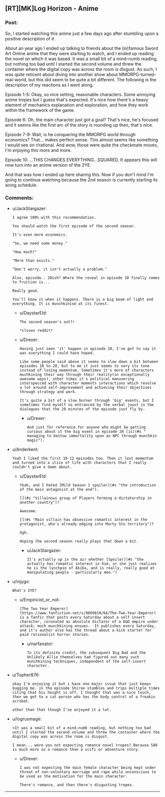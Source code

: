 ## [RT][MK]Log Horizon - Anime

### Post:

So, I started watching this anime just a few days ago after stumbling upon a positive description of it.

About an year ago I ended up talking to friends about the (in)famous Sword Art Online anime that they were starting to watch, and I ended up reading the novel on which it was based. It was a small bit of a mind-numb reading, but nothing too bad until I started the second volume and threw the container where the digital copy was across the room is disgust. As such, I was quite reticent about diving into another show about MMORPG-turned-real-world, but this did seem to be quite a bit different. The following is the description of my reactions as I went along.

Episode 1-5: Okay, so nice setting, reasonable characters. Some annoying anime tropes but I guess that's expected. It's nice how there's a heavy element of mechanics explanation and exploration, and how they work within the framework of the game.

Episode 6: Oh, the main character just got a goal? That's nice, he's focused and it seems like the first arc of the story is rounding up then, that's nice.

Episode 7-9: Wait, is he conquering the MMORPG world through economics? That... makes perfect sense. This almost seems like something I would see on r/rational. And wow, those were quite the checkmate moves, I'm enjoying this more and more.

Episode 10: ...THIS CHANGES EVERYTHING...SQUARED. It appears this will now turn into an anime version of the 2YE.

And that was how I ended up here sharing this. Now if you don't mind I'm going to continue watching because the 2nd season is currently starting its airing schedule.

### Comments:

- u/JackStargazer:
  ```
  I agree 100% with this recommendation.

  You should watch the first episode of the second season.

  It's even more economics.

  "So, we need some money."

  "How much?"

  "More than exists."

  "Don't worry, it isn't actually a problem."

  Also, episode.. 20ish? Where the reveal in episode 10 finally comes to fruition is...

  Really good.

  You'll know it when it happens. There is a big beam of light and everything. It is munchkinism at its finest.
  ```

  - u/DaystarEld:
    ```
    The second season's out?!

    *closes reddit*
    ```

  - u/Drexer:
    ```
    Having just seen 'it' happen in episode 20, I've got to say it was everything I could have hoped.

    Like some people said above it seems to slow down a bit between episodes 10 to 20, but to me it just seems to vary its tone instead of losing momentum. Sometimes it's more of characters muchkining their way through their reality(in exceptionally awesome ways), other times it's political manuvering interspecced with character moments interactions which revolve a lot around self-improvement and achieving their objectives through strategy and work.

    It's quite a bit of a slow burner through 'big' events, but I sometimes find myself so entranced by the verbal joust in the dialogues that the 20 minutes of the episode just fly by.
    ```

    - u/Drexer:
      ```
      And just for reference for anyone who might be getting curious about it the big event in episode 20 [is](#s " managing to bestow immortality upon an NPC through munchkin magic").
      ```

- u/Anderkent:
  ```
  Yeah I liked the first 10-12 episodes too. Then it lost momentum and turned into a slice of life with characters that I really couldn't give a damn about.
  ```

  - u/DaystarEld:
    ```
    Yeah, and I hated [Mild Season 1 spoiler](#s "the introduction of the main antagonist at the end").

    [](#s "Villainous group of Players forming a dictatorship in another country")?

    Awesome.

    [](#s "Main villain has obsessive romantic interest in the protagonist, who's already edging into Marty Stu territory")?

    Ugh.

    Hoping the second season really plays that down a bit.
    ```

    - u/JackStargazer:
      ```
      It's actually up in the air whether [Spoiler](#s "She actually has romantic interest in him, or she just realizes he is the lynchpin of Akiba, and is really, really good at manipulating people - particularly men.")
      ```

- u/injygo:
  ```
  What's 2YE?
  ```

  - u/Empiricist_or_not:
    ```
    [The Two Year Emperor](https://www.fanfiction.net/s/9669819/64/The-Two-Year-Emperor) is a fanfic that posts every Saturday about a self insert character, coronated as absolute dictator of a D&D empire under attack; much munchkining ensues.  It publishes every Saturday, and it's author also has the thread about a kick starter for paid rationalist horror stories.
    ```

    - u/narfanator:
      ```
      To its definite credit, the subsequent Big Bad and the Unlikely Allie themselves had figured out many such munchkining techniques, independent of the self-insert character.
      ```

- u/Topher876:
  ```
  okay I'm enjoying it but i have one major issue that just keeps bugging me. in the episode Shiroe stumbles and trips multiple times citing that his height is off. I thought that was a nice touch, then we get to a cat person who has the body control of a freakin acrobat.

  other than that though I've enjoyed it a lot.
  ```

- u/logrusmage:
  ```
  >It was a small bit of a mind-numb reading, but nothing too bad until I started the second volume and threw the container where the digital copy was across the room is disgust.

  I mean... were you not expecting romance novel tropes? Because SAO is much more so a romance than a scifi or adventure story.
  ```

  - u/Drexer:
    ```
    I was not expecting the main female character being kept under threat of non-voluntary marriage and rape while unconscious to be used as the motivation for the main character.

    There's romance, and then there's disgusting tropes.
    ```

---


